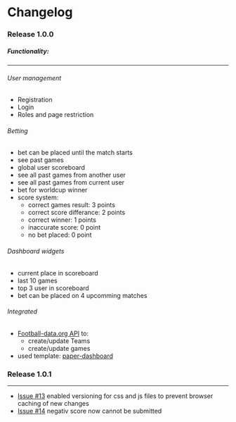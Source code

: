 # Changelog

### Release 1.0.0

##### Functionality:
---
###### User management

* Registration
* Login
* Roles and page restriction

###### Betting

* bet can be placed until the match starts
* see past games
* global user scoreboard
* see all past games from another user
* see all past games from current user
* bet for worldcup winner
* score system:
    * correct games result: 3 points
    * correct score differance: 2 points
    * correct winner: 1 points
    * inaccurate score: 0 point
    * no bet placed: 0 point

###### Dashboard widgets

* current place in scoreboard
* last 10 games
* top 3 user in scoreboard
* bet can be placed on 4 upcomming matches

###### Integrated

* [Football-data.org API](<https://api.football-data.org/>) to:
    * create/update Teams
    * create/update games
* used template: [paper-dashboard](https://www.creative-tim.com/product/paper-dashboard)

### Release 1.0.1

---

* [Issue #13](https://github.com/football-betting/symfony4/issues/13) enabled versioning for css and js files to prevent browser caching of new changes
* [Issue #14](https://github.com/football-betting/symfony4/issues/14) negativ score now cannot be submitted
